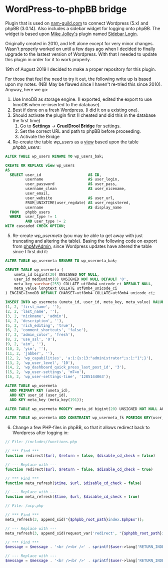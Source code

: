 # WordPress-to-phpBB bridge
Plugin that is used on [nam-guild.com](https://nam-guild.com) to connect Wordpress (5.x) and phpBB (3.0.14). Also includes a sidebar widget for logging onto phpBB. The widget is based upon [Mike Jolley's](http://blue-anvil.com) plugin named [Sidebar Login](http://wordpress.org/extend/plugins/sidebar-login/).

Originally created in 2010, and left alone except for very minor changes. Wasn't properly worked on until a few days ago when I decided to finally upgrade to the lastest version of Wordpress. With that I needed to update this plugin in order for it to work properly.

19th of August 2019 I decided to make a proper repository for this plugin.

For those that feel the need to try it out, the following write up is based upon my notes. (NB! May be flawed since I haven't re-tried this since 2010). Anyway, here we go:
1. Use InnoDB as storage engine. (I exported, edited the export to use InnoDB when re-inserted to the database).
2. Best if done on a fresh Wordpress. (I did it on a existing one).
3. Should activate the plugin first (I cheated and did this in the database the first time)
   1. Go to **Settings** -> **CruelDrool Bridge** for settings.
   2. Set the correct URL and path to phpBB before proceeding. 
   3. Activate the Bridge
4. Re-create the table *wp_users* as a [view](https://mariadb.com/kb/en/library/create-view/) based upon the table *phpbb_users*: 
```SQL
ALTER TABLE wp_users RENAME TO wp_users_bak;

CREATE OR REPLACE view wp_users
AS
  SELECT user_id                     AS ID,
         username                    AS user_login,
         user_password               AS user_pass,
         username_clean              AS user_nicename,
         user_email,
         user_website                AS user_url,
         FROM_UNIXTIME(user_regdate) AS user_registered,
         username                    AS display_name
  FROM   phpbb_users
  WHERE  user_type != 1
         AND user_type != 2
WITH cascaded CHECK OPTION;
```
5. Re-create *wp_usermeta* (you may be able to get away with just truncating and altering the table). Basing the following code on export from [phpMyAdmin](https://www.phpmyadmin.net/), since Wordpress updates have altered the table since I first did it:
```SQL
ALTER TABLE wp_usermeta RENAME TO wp_usermeta_bak; 

CREATE TABLE wp_usermeta (
	umeta_id bigint(20) UNSIGNED NOT NULL,
	user_id mediumint(8) UNSIGNED NOT NULL DEFAULT '0',
	meta_key varchar(255) COLLATE utf8mb4_unicode_ci DEFAULT NULL,
	meta_value longtext COLLATE utf8mb4_unicode_ci
) ENGINE=InnoDB DEFAULT CHARSET=utf8mb4 COLLATE=utf8mb4_unicode_ci;

INSERT INTO wp_usermeta (umeta_id, user_id, meta_key, meta_value) VALUES
(1, 2, 'first_name', ''),
(2, 2, 'last_name', ''),
(3, 2, 'nickname', 'admin'),
(4, 2, 'description', ''),
(5, 2, 'rich_editing', 'true'),
(6, 2, 'comment_shortcuts', 'false'),
(7, 2, 'admin_color', 'fresh'),
(8, 2, 'use_ssl', '0'),
(9, 2, 'aim', ''),
(10, 2, 'yim', ''),
(11, 2, 'jabber', ''),
(12, 2, 'wp_capabilities', 'a:1:{s:13:"administrator";s:1:"1";}'),
(13, 2, 'wp_user_level', '10'),
(14, 2, 'wp_dashboard_quick_press_last_post_id', '3'),
(15, 2, 'wp_user-settings', 'm7=o'),
(16, 2, 'wp_user-settings-time', '1285144063');

ALTER TABLE wp_usermeta
  ADD PRIMARY KEY (umeta_id),
  ADD KEY user_id (user_id),
  ADD KEY meta_key (meta_key(191));

ALTER TABLE wp_usermeta MODIFY umeta_id bigint(20) UNSIGNED NOT NULL AUTO_INCREMENT, AUTO_INCREMENT=17;

ALTER TABLE wp_usermeta ADD CONSTRAINT wp_usermeta_fk FOREIGN KEY(user_id) REFERENCES phpbb_users(user_id) ON DELETE CASCADE;
```
6. Change a few PHP-files in phpBB, so that it allows redirect back to Wordpress after logging in:
```PHP
// File: /includes/functions.php

// *** Find ***
function redirect($url, $return = false, $disable_cd_check = false)

// --- Replace with ---
function redirect($url, $return = false, $disable_cd_check = true)

// *** Find ***
function meta_refresh($time, $url, $disable_cd_check = false)

// --- Replace with ---
function meta_refresh($time, $url, $disable_cd_check = true)

// File: /ucp.php

// *** Find ***
meta_refresh(3, append_sid("{$phpbb_root_path}index.$phpEx"));

// --- Replace with ---
meta_refresh(3, append_sid(request_var('redirect', "{$phpbb_root_path}index.$phpEx")));

// *** Find ***
$message = $message . '<br /><br />' . sprintf($user->lang['RETURN_INDEX'], '<a href="' . append_sid("{$phpbb_root_path}index.$phpEx") . '">', '</a> ');

// --- Replace with ---
$message = $message . '<br /><br />' . sprintf($user->lang['RETURN_INDEX'], '<a href="' . append_sid(request_var('redirect', "{$phpbb_root_path}index.$phpEx")) . '">', '</a> ');
```
